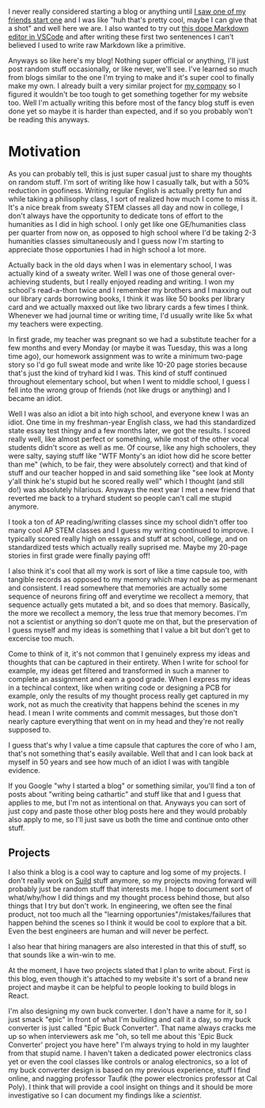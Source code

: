 I never really considered starting a blog or anything until [I saw one of my friends start one](https://astrid.tech/blog/) and I was like "huh that's pretty cool, maybe I can give that a shot" and well here we are. I also wanted to try out [this dope Markdown editor in VSCode](https://github.com/yzhang-gh/vscode-markdown) and after writing these first two sentenences I can't believed I used to write raw Markdown like a primitive. 

Anyways so like here's my blog! Nothing super official or anything, I'll just post random stuff occasionally, or like never, we'll see. I've learned so much from blogs similar to the one I'm trying to make and it's super cool to finally make my own. I already built a very similar project for [my company](http://suild.com/) so I figured it wouldn't be too tough to get something together for my website too. Well I'm actually writing this before most of the fancy blog stuff is even done yet so maybe it is harder than expected, and if so you probably won't be reading this anyways. 

# Motivation

As you can probably tell, this is just super casual just to share my thoughts on random stuff. I'm sort of writing like how I casually talk, but with a 50% reduction in goofiness. Writing regular English is actually pretty fun and while taking a philisophy class, I sort of realized how much I come to miss it. It's a nice break from sweaty STEM classes all day and now in college, I don't always have the opportunity to dedicate tons of effort to the humanities as I did in high school. I only get like one GE/humanities class per quarter from now on, as opposed to high school where I'd be taking 2-3 humanities classes simultaneously and I guess now I'm starting to appreciate those opportunies I had in high school a lot more. 

Actually back in the old days when I was in elementary school, I was actually kind of a sweaty writer. Well I was one of those general over-achieving students, but I really enjoyed reading and writing. I won my school's read-a-thon twice and I remember my brothers and I maxxing out our library cards borrowing books, I think it was like 50 books per library card and we actually maxxed out like two library cards a few times I think. Whenever we had journal time or writing time, I'd usually write like 5x what my teachers were expecting. 

In first grade, my teacher was pregnant so we had a substitute teacher for a few months and every Monday (or maybe it was Tuesday, this was a long time ago), our homework assignment was to write a minimum two-page story so I'd go full sweat mode and write like 10-20 page stories because that's just the kind of tryhard kid I was. This kind of stuff continued throughout elementary school, but when I went to middle school, I guess I fell into the wrong group of friends (not like drugs or anything) and I became an idiot.

Well I was also an idiot a bit into high school, and everyone knew I was an idiot. One time in my freshman-year English class, we had this standardized state essay test thingy and a few months later, we got the results. I scored really well, like almost perfect or something, while most of the other vocal students didn't score as well as me. Of course, like any high schoolers, they were salty, saying stuff like "WTF Monty's an idiot how did he score better than me" (which, to be fair, they were absolutely correct) and that kind of stuff and our teacher hopped in and said something like "see look at Monty y'all think he's stupid but he scored really well" which I thought (and still do!) was absolutely hilarious. Anyways the next year I met a new friend that reverted me back to a tryhard student so people can't call me stupid anymore. 

I took a ton of AP reading/writing classes since my school didn't offer too many cool AP STEM classes and I guess my writing continued to improve. I typically scored really high on essays and stuff at school, college, and on standardized tests which actually really suprised me. Maybe my 20-page stories in first grade were finally paying off!

I also think it's cool that all my work is sort of like a time capsule too, with tangible records as opposed to my memory which may not be as permenant and consistent. I read somewhere that memories are actually some sequence of neurons firing off and everytime we recollect a memory, that sequence actually gets mutated a bit, and so does that memory. Basically, the more we recollect a memory, the less true that memory becomes. I'm not a scientist or anything so don't quote me on that, but the preservation of I guess myself and my ideas is something that I value a bit but don't get to excercise too much. 

Come to think of it, it's not common that I genuinely express my ideas and thoughts that can be captured in their entirety. When I write for school for example, my ideas get filtered and transformed in such a manner to complete an assignment and earn a good grade. When I express my ideas in a techincal context, like when writing code or designing a PCB for example, only the results of my thought process really get captured in my work, not as much the creativity that happens behind the scenes in my head. I mean I write comments and commit messages, but those don't nearly capture everything that went on in my head and they're not really supposed to. 

I guess that's why I value a time capsule that captures the core of who I am, that's not something that's easily available. Well that and I can look back at myself in 50 years and see how much of an idiot I was with tangible evidence.

If you Google "why I started a blog" or something similar, you'll find a ton of posts about "writing being cathartic" and stuff like that and I guess that applies to me, but I'm not as intentional on that. Anyways you can sort of just copy and paste those other blog posts here and they would probably also apply to me, so I'll just save us both the time and continue onto other stuff.

## Projects

I also think a blog is a cool way to capture and log some of my projects. I don't really work on [Suild](http://suild.com/) stuff anymore, so my projects moving forward will probably just be random stuff that interests me. I hope to document sort of what/why/how I did things and my thought process behind those, but also things that I try but don't work. In engineering, we often see the final product, not too much all the "learning opportunies"/mistakes/failures that happen behind the scenes so I think it would be cool to explore that a bit. Even the best engineers are human and will never be perfect. 

I also hear that hiring managers are also interested in that this of stuff, so that sounds like a win-win to me.  

At the moment, I have two projects slated that I plan to write about. First is this blog, even though it's attached to my website it's sort of a brand new project and maybe it can be helpful to people looking to build blogs in React.

I'm also designing my own buck converter. I don't have a name for it, so I just smack "epic" in front of what I'm building and call it a day, so my buck converter is just called "Epic Buck Converter". That name always cracks me up so when interviewers ask me "oh, so tell me about this 'Epic Buck Converter' project you have here" I'm always trying to hold in my laughter from that stupid name. I haven't taken a dedicated power electronics class yet or even the cool classes like controls or analog electronics, so a lot of my buck converter design is based on my previous experience, stuff I find online, and nagging professor Taufik (the power electronics professor at Cal Poly). I think that will provide a cool insight on things and it should be more investigative so I can document my findings like a *scientist*.
